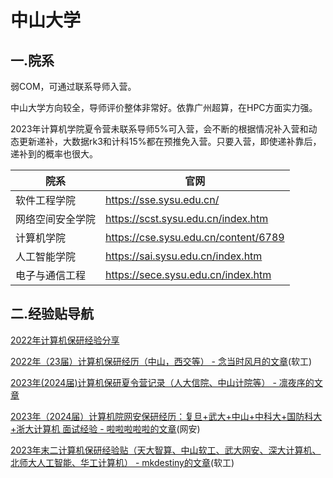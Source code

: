 # 中山大学

## 一.院系

弱COM，可通过联系导师入营。

中山大学方向较全，导师评价整体非常好。依靠广州超算，在HPC方面实力强。

2023年计算机学院夏令营未联系导师5%可入营，会不断的根据情况补入营和动态更新递补，大数据rk3和计科15%都在预推免入营。只要入营，即使递补靠后，递补到的概率也很大。

| 院系             | 官网                                 |
| ---------------- | ------------------------------------ |
| 软件工程学院     | https://sse.sysu.edu.cn/             |
| 网络空间安全学院 | https://scst.sysu.edu.cn/index.htm   |
| 计算机学院       | https://cse.sysu.edu.cn/content/6789 |
| 人工智能学院     | https://sai.sysu.edu.cn/index.htm    |
| 电子与通信工程   | https://sece.sysu.edu.cn/index.htm   |

## 二.经验贴导航

[2022年计算机保研经验分享](http://t.csdnimg.cn/eL7XI)

[2022年（23届）计算机保研经历（中山，西交等） - 念当时风月的文章](https://zhuanlan.zhihu.com/p/569984335)(软工)

[2023年(2024届)计算机保研夏令营记录（人大信院、中山计院等） - 凛夜序的文章](https://zhuanlan.zhihu.com/p/659777507)

[2023年（2024届）计算机院网安保研经历：复旦+武大+中山+中科大+国防科大+浙大计算机 面试经验 - 啦啦啦啦啦的文章](https://zhuanlan.zhihu.com/p/659087604)(网安)

[2023年末二计算机保研经验贴（天大智算、中山软工、武大网安、深大计算机、北师大人工智能、华工计算机） - mkdestiny的文章](https://zhuanlan.zhihu.com/p/660280199)(软工)
